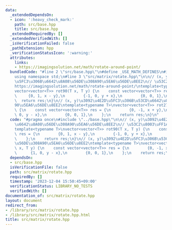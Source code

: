 ```yaml
---
data:
  _extendedDependsOn:
  - icon: ':heavy_check_mark:'
    path: src/base.hpp
    title: src/base.hpp
  _extendedRequiredBy: []
  _extendedVerifiedWith: []
  _isVerificationFailed: false
  _pathExtension: hpp
  _verificationStatusIcon: ':warning:'
  attributes:
    links:
    - https://imagingsolution.net/math/rotate-around-point/
  bundledCode: "#line 2 \"src/base.hpp\"\n#define _USE_MATH_DEFINES\n#include <bits/stdc++.h>\n\
    using namespace std;\n#line 3 \"src/matrix/rotate.hpp\"\n\n// (x, y)\u3092\u4E2D\
    \u5FC3\u306B\u6642\u8A08\u56DE\u308A90\u5EA6\u56DE\u8EE2\n// \u53C2\u8003\uFF1A\
    https://imagingsolution.net/math/rotate-around-point/\ntemplate<typename T>\n\
    vector<vector<T>> rot90(T x, T y) {\n    const vector<vector<T>> res = {\n   \
    \     {0, 1, x - y},\n        {-1, 0, y + x},\n        {0, 0, 1},\n    };\n  \
    \  return res;\n}\n// (x, y)\u3092\u4E2D\u5FC3\u306B\u53CD\u6642\u8A08\u56DE\u308A\
    90\u5EA6\u56DE\u8EE2\ntemplate<typename T>\nvector<vector<T>> rot270(T x, T y)\
    \ {\n    const vector<vector<T>> res = {\n        {0, -1, x + y},\n        {1,\
    \ 0, y - x},\n        {0, 0, 1},\n    };\n    return res;\n}\n"
  code: "#pragma once\n#include \"../base.hpp\"\n\n// (x, y)\u3092\u4E2D\u5FC3\u306B\
    \u6642\u8A08\u56DE\u308A90\u5EA6\u56DE\u8EE2\n// \u53C2\u8003\uFF1Ahttps://imagingsolution.net/math/rotate-around-point/\n\
    template<typename T>\nvector<vector<T>> rot90(T x, T y) {\n    const vector<vector<T>>\
    \ res = {\n        {0, 1, x - y},\n        {-1, 0, y + x},\n        {0, 0, 1},\n\
    \    };\n    return res;\n}\n// (x, y)\u3092\u4E2D\u5FC3\u306B\u53CD\u6642\u8A08\
    \u56DE\u308A90\u5EA6\u56DE\u8EE2\ntemplate<typename T>\nvector<vector<T>> rot270(T\
    \ x, T y) {\n    const vector<vector<T>> res = {\n        {0, -1, x + y},\n  \
    \      {1, 0, y - x},\n        {0, 0, 1},\n    };\n    return res;\n}\n"
  dependsOn:
  - src/base.hpp
  isVerificationFile: false
  path: src/matrix/rotate.hpp
  requiredBy: []
  timestamp: '2023-12-04 15:50:45+09:00'
  verificationStatus: LIBRARY_NO_TESTS
  verifiedWith: []
documentation_of: src/matrix/rotate.hpp
layout: document
redirect_from:
- /library/src/matrix/rotate.hpp
- /library/src/matrix/rotate.hpp.html
title: src/matrix/rotate.hpp
---
```

